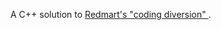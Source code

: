 A C++ solution to
<a href="http://geeks.redmart.com/2015/01/07/skiing-in-singapore-a-coding-diversion/">
Redmart's "coding diversion"
</a>.

